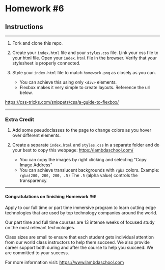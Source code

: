 # Homework #6

## Instructions
---
1. Fork and clone this repo.



2. Create your `index.html` file and your `styles.css` file.  Link your css file to your html file.  Open your `index.html` file in the browser.  Verify that your stylesheet is properly connected.



3. Style your `index.html` file to match `homework.png` as closely as you can.

	* You can achieve this using only `<div>` elements.
	* Flexbox makes it very simple to create layouts.  Reference the url below.

https://css-tricks.com/snippets/css/a-guide-to-flexbox/

---

### Extra Credit

1. Add some pseudoclasses to the page to change colors as you hover over different elements.



2. Create a separate `index.html` and `styles.css` in a separate folder and do your best to copy this webpage: https://lambdaschool.com/
	
    * You can copy the images by right clicking and selecting "Copy Image Address"
    * You can achieve translucent backgrounds with `rgba` colors. Example: `rgba(200, 200, 200, .5)` The `.5` (alpha value) controls the transparency.



---
#### Congratulations on finishing Homework #6!
Apply to our full time or part time immersive program to learn cutting edge technologies that are used by top technology companies around the world.

Our part time and full time courses are 13 intense weeks of focused study on the most relevant technologies.  

Class sizes are small to ensure that each student gets individual attention from our world class instructors to help them succeed.  We also provide career support both during and after the course to help you succeed.  We are committed to your success.

For more information visit: https://www.lambdaschool.com
